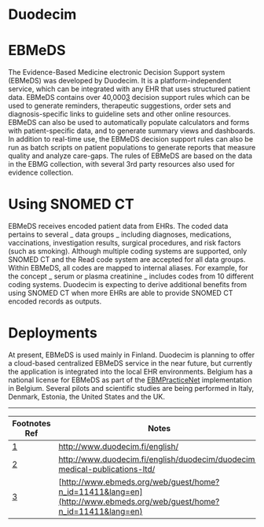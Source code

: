 # Duodecim

# EBMeDS

The Evidence-Based Medicine electronic Decision Support system (EBMeDS) was developed by Duodecim. It is a platform-independent service, which can be integrated with any EHR that uses structured patient data. EBMeDS contains over 40,000[3](https://confluence.ihtsdotools.org/display/DOCCDS/Duodecim#Footnote3 "Footnote: Click here to display the footnote") decision support rules which can be used to generate reminders, therapeutic suggestions, order sets and diagnosis-specific links to guideline sets and other online resources. EBMeDS can also be used to automatically populate calculators and forms with patient-specific data, and to generate summary views and dashboards. In addition to real-time use, the EBMeDS decision support rules can also be run as batch scripts on patient populations to generate reports that measure quality and analyze care-gaps. The rules of EBMeDS are based on the data in the EBMG collection, with several 3rd party resources also used for evidence collection.

# Using SNOMED CT

EBMeDS receives encoded patient data from EHRs. The coded data pertains to several _ data groups _ including diagnoses, medications, vaccinations, investigation results, surgical procedures, and risk factors (such as smoking). Although multiple coding systems are supported, only SNOMED CT and the Read code system are accepted for all data groups. Within EBMeDS, all codes are mapped to internal aliases. For example, for the concept _ serum or plasma creatinine _ includes codes from 10 different coding systems. Duodecim is expecting to derive additional benefits from using SNOMED CT when more EHRs are able to provide SNOMED CT encoded records as outputs.

# Deployments

At present, EBMeDS is used mainly in Finland. Duodecim is planning to offer a cloud-based centralized EBMeDS service in the near future, but currently the application is integrated into the local EHR environments. Belgium has a national license for EBMeDS as part of the [EBMPracticeNet](EBMPracticeNet_123897699.html) implementation in Belgium. Several pilots and scientific studies are being performed in Italy, Denmark, Estonia, the United States and the UK.

* * *

Footnotes Ref | Notes  
---|---  
[1](https://confluence.ihtsdotools.org/display/DOCCDS/Duodecim#FootnoteMarker1-0 "Footnote: Click to return to reference in text") |  <http://www.duodecim.fi/english/>  
[2](https://confluence.ihtsdotools.org/display/DOCCDS/Duodecim#FootnoteMarker2-0 "Footnote: Click to return to reference in text") |  <http://www.duodecim.fi/english/duodecim/duodecim-medical-publications-ltd/>  
[3](https://confluence.ihtsdotools.org/display/DOCCDS/Duodecim#FootnoteMarker3-0 "Footnote: Click to return to reference in text") |  [http://www.ebmeds.org/web/guest/home?n_id=11411&lang=en](http://www.ebmeds.org/web/guest/home?n_id=11411&lang=en)
